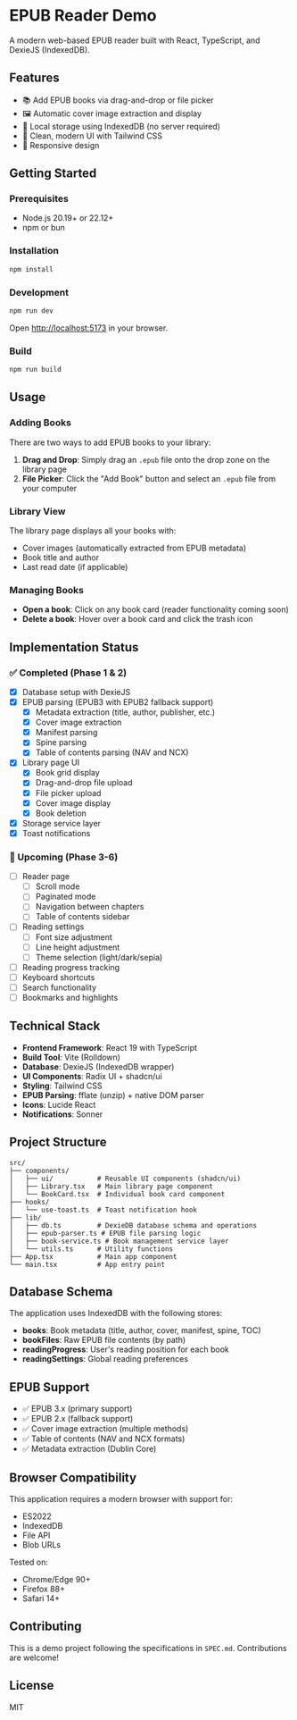 # EPUB Reader Demo

A modern web-based EPUB reader built with React, TypeScript, and DexieJS (IndexedDB).

## Features

- 📚 Add EPUB books via drag-and-drop or file picker
- 🖼️ Automatic cover image extraction and display
- 💾 Local storage using IndexedDB (no server required)
- 🎨 Clean, modern UI with Tailwind CSS
- 📱 Responsive design

## Getting Started

### Prerequisites

- Node.js 20.19+ or 22.12+
- npm or bun

### Installation

```bash
npm install
```

### Development

```bash
npm run dev
```

Open [http://localhost:5173](http://localhost:5173) in your browser.

### Build

```bash
npm run build
```

## Usage

### Adding Books

There are two ways to add EPUB books to your library:

1. **Drag and Drop**: Simply drag an `.epub` file onto the drop zone on the library page
2. **File Picker**: Click the "Add Book" button and select an `.epub` file from your computer

### Library View

The library page displays all your books with:
- Cover images (automatically extracted from EPUB metadata)
- Book title and author
- Last read date (if applicable)

### Managing Books

- **Open a book**: Click on any book card (reader functionality coming soon)
- **Delete a book**: Hover over a book card and click the trash icon

## Implementation Status

### ✅ Completed (Phase 1 & 2)

- [x] Database setup with DexieJS
- [x] EPUB parsing (EPUB3 with EPUB2 fallback support)
  - [x] Metadata extraction (title, author, publisher, etc.)
  - [x] Cover image extraction
  - [x] Manifest parsing
  - [x] Spine parsing
  - [x] Table of contents parsing (NAV and NCX)
- [x] Library page UI
  - [x] Book grid display
  - [x] Drag-and-drop file upload
  - [x] File picker upload
  - [x] Cover image display
  - [x] Book deletion
- [x] Storage service layer
- [x] Toast notifications

### 🚧 Upcoming (Phase 3-6)

- [ ] Reader page
  - [ ] Scroll mode
  - [ ] Paginated mode
  - [ ] Navigation between chapters
  - [ ] Table of contents sidebar
- [ ] Reading settings
  - [ ] Font size adjustment
  - [ ] Line height adjustment
  - [ ] Theme selection (light/dark/sepia)
- [ ] Reading progress tracking
- [ ] Keyboard shortcuts
- [ ] Search functionality
- [ ] Bookmarks and highlights

## Technical Stack

- **Frontend Framework**: React 19 with TypeScript
- **Build Tool**: Vite (Rolldown)
- **Database**: DexieJS (IndexedDB wrapper)
- **UI Components**: Radix UI + shadcn/ui
- **Styling**: Tailwind CSS
- **EPUB Parsing**: fflate (unzip) + native DOM parser
- **Icons**: Lucide React
- **Notifications**: Sonner

## Project Structure

```
src/
├── components/
│   ├── ui/           # Reusable UI components (shadcn/ui)
│   ├── Library.tsx   # Main library page component
│   └── BookCard.tsx  # Individual book card component
├── hooks/
│   └── use-toast.ts  # Toast notification hook
├── lib/
│   ├── db.ts         # DexieDB database schema and operations
│   ├── epub-parser.ts # EPUB file parsing logic
│   ├── book-service.ts # Book management service layer
│   └── utils.ts      # Utility functions
├── App.tsx           # Main app component
└── main.tsx          # App entry point
```

## Database Schema

The application uses IndexedDB with the following stores:

- **books**: Book metadata (title, author, cover, manifest, spine, TOC)
- **bookFiles**: Raw EPUB file contents (by path)
- **readingProgress**: User's reading position for each book
- **readingSettings**: Global reading preferences

## EPUB Support

- ✅ EPUB 3.x (primary support)
- ✅ EPUB 2.x (fallback support)
- ✅ Cover image extraction (multiple methods)
- ✅ Table of contents (NAV and NCX formats)
- ✅ Metadata extraction (Dublin Core)

## Browser Compatibility

This application requires a modern browser with support for:
- ES2022
- IndexedDB
- File API
- Blob URLs

Tested on:
- Chrome/Edge 90+
- Firefox 88+
- Safari 14+

## Contributing

This is a demo project following the specifications in `SPEC.md`. Contributions are welcome!

## License

MIT